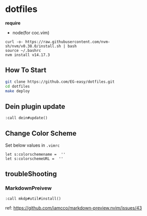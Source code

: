 # dotfiles

**require**
- node(for coc.vim)

```
curl -o- https://raw.githubusercontent.com/nvm-sh/nvm/v0.38.0/install.sh | bash
source ~/.bashrc
nvm install v14.17.3
```

## How To Start

```sh
git clone https://github.com/EG-easy/dotfiles.git
cd dotfiles
make deploy
```

## Dein plugin update
```vim
:call dein#update()
```

## Change Color Scheme
Set below values in `.vimrc`

```vim
let s:colorschemename =  ''
let s:colorschemeURL =  ''
```

## troubleShooting

### MarkdownPreivew
```vim
:call mkdp#util#install()
```
ref: https://github.com/iamcco/markdown-preview.nvim/issues/43
